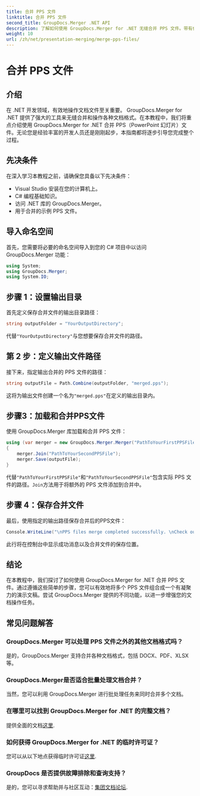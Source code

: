```yaml
---
title: 合并 PPS 文件
linktitle: 合并 PPS 文件
second_title: GroupDocs.Merger .NET API
description: 了解如何使用 GroupDocs.Merger for .NET 无缝合并 PPS 文件。带有代码示例的分步指南。提高您的文档处理技能。
weight: 10
url: /zh/net/presentation-merging/merge-pps-files/
---
```


# 合并 PPS 文件

## 介绍
在 .NET 开发领域，有效地操作文档文件至关重要。 GroupDocs.Merger for .NET 提供了强大的工具来无缝合并和操作各种文档格式。在本教程中，我们将重点介绍使用 GroupDocs.Merger for .NET 合并 PPS（PowerPoint 幻灯片）文件。无论您是经验丰富的开发人员还是刚刚起步，本指南都将逐步引导您完成整个过程。
## 先决条件
在深入学习本教程之前，请确保您具备以下先决条件：
- Visual Studio 安装在您的计算机上。
- C# 编程基础知识。
- 访问 .NET 库的 GroupDocs.Merger。
- 用于合并的示例 PPS 文件。

## 导入命名空间
首先，您需要将必要的命名空间导入到您的 C# 项目中以访问 GroupDocs.Merger 功能：
```csharp
using System; 
using GroupDocs.Merger;
using System.IO;
```
## 步骤 1：设置输出目录
首先定义保存合并文件的输出目录路径：
```csharp
string outputFolder = "YourOutputDirectory";
```
代替`"YourOutputDirectory"`与您想要保存合并文件的路径。
## 第 2 步：定义输出文件路径
接下来，指定输出合并的 PPS 文件的路径：
```csharp
string outputFile = Path.Combine(outputFolder, "merged.pps");
```
这将为输出文件创建一个名为`"merged.pps"`在定义的输出目录内。
## 步骤3：加载和合并PPS文件
使用 GroupDocs.Merger 库加载和合并 PPS 文件：
```csharp
using (var merger = new GroupDocs.Merger.Merger("PathToYourFirstPPSFile"))
{
    merger.Join("PathToYourSecondPPSFile");
    merger.Save(outputFile);
}
```
代替`"PathToYourFirstPPSFile"`和`"PathToYourSecondPPSFile"`包含实际 PPS 文件的路径。`Join`方法用于将额外的 PPS 文件添加到合并中。
## 步骤 4：保存合并文件
最后，使用指定的输出路径保存合并后的PPS文件：
```csharp
Console.WriteLine("\nPPS files merge completed successfully. \nCheck output in {0}", outputFolder);
```
此行将在控制台中显示成功消息以及合并文件的保存位置。

## 结论
在本教程中，我们探讨了如何使用 GroupDocs.Merger for .NET 合并 PPS 文件。通过遵循这些简单的步骤，您可以有效地将多个 PPS 文件组合成一个有凝聚力的演示文稿。尝试 GroupDocs.Merger 提供的不同功能，以进一步增强您的文档操作任务。

## 常见问题解答
### GroupDocs.Merger 可以处理 PPS 文件之外的其他文档格式吗？
是的，GroupDocs.Merger 支持合并各种文档格式，包括 DOCX、PDF、XLSX 等。
### GroupDocs.Merger是否适合批量处理文档合并？
当然，您可以利用 GroupDocs.Merger 进行批处理任务来同时合并多个文档。
### 在哪里可以找到 GroupDocs.Merger for .NET 的完整文档？
提供全面的文档[这里](https://tutorials.groupdocs.com/merger/net/).
### 如何获得 GroupDocs.Merger for .NET 的临时许可证？
您可以从以下地点获得临时许可证[这里](https://purchase.groupdocs.com/temporary-license/).
### GroupDocs 是否提供故障排除和查询支持？
是的，您可以寻求帮助并与社区互动：[集团文档论坛](https://forum.groupdocs.com/c/merger/32).